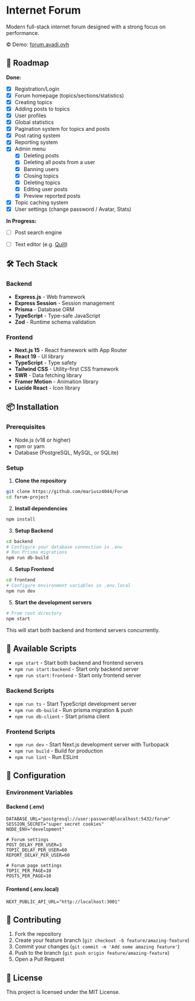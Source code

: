﻿# Internet Forum

Modern full-stack internet forum designed with a strong focus on performance.

©️ Demo: [forum.avadi.ovh](https://forum.avadi.ovh)

## 🔮 Roadmap

**Done:**
- [x] Registration/Login
- [x] Forum homepage (topics/sections/statistics)
- [x] Creating topics
- [x] Adding posts to topics
- [x] User profiles
- [x] Global statistics
- [x] Pagination system for topics and posts
- [x] Post rating system
- [x] Reporting system
- [x] Admin menu
  - [x] Deleting posts
  - [x] Deleting all posts from a user
  - [x] Banning users
  - [x] Closing topics
  - [x] Deleting topics
  - [x] Editing user posts
  - [x] Preview reported posts
- [x] Topic caching system
- [x] User settings (change password / Avatar, Stats)

**In Progress:**
- [ ] Post search engine
- [ ] Text editor (e.g. [Quill](https://quilljs.com/))


## 🛠️ Tech Stack

### Backend
- **Express.js** - Web framework
- **Express Session** - Session management
- **Prisma** - Database ORM
- **TypeScript** - Type-safe JavaScript
- **Zod** - Runtime schema validation

### Frontend
- **Next.js 15** - React framework with App Router
- **React 19** - UI library
- **TypeScript** - Type safety
- **Tailwind CSS** - Utility-first CSS framework
- **SWR** - Data fetching library
- **Framer Motion** - Animation library
- **Lucide React** - Icon library

## 📦 Installation

### Prerequisites
- Node.js (v18 or higher)
- npm or yarn
- Database (PostgreSQL, MySQL, or SQLite)

### Setup

1. **Clone the repository**
```bash
git clone https://github.com/mariusz4044/Forum
cd forum-project
```

2. **Install dependencies**
```bash
npm install
```

3. **Setup Backend**
```bash
cd backend
# Configure your database connection in .env
# Run Prisma migrations
npm run db-build
```

4. **Setup Frontend**
```bash
cd frontend
# Configure environment variables in .env.local
npm run dev
```

5. **Start the development servers**
```bash
# From root directory
npm start
```

This will start both backend and frontend servers concurrently.

## 🚦 Available Scripts

- `npm start` - Start both backend and frontend servers
- `npm run start:backend` - Start only backend server
- `npm run start:frontend` - Start only frontend server

### Backend Scripts
- `npm run ts` - Start TypeScript development server
- `npm run db-build` - Run prisma migration & push
- `npm run db-client` - Start prisma client
  
### Frontend Scripts
- `npm run dev` - Start Next.js development server with Turbopack
- `npm run build` - Build for production
- `npm run lint` - Run ESLint

## 🔧 Configuration

### Environment Variables

#### Backend (.env)
```env
DATABASE_URL="postgresql://user:password@localhost:5432/forum"
SESSION_SECRET="super secret cookies"
NODE_ENV="development"

# Forum settings
POST_DELAY_PER_USER=3
TOPIC_DELAY_PER_USER=60
REPORT_DELAY_PER_USER=60

# Forum page settings
TOPIC_PER_PAGE=10
POSTS_PER_PAGE=10
```

#### Frontend (.env.local)
```env
NEXT_PUBLIC_API_URL="http://localhost:3001"
```

## 🤝 Contributing

1. Fork the repository
2. Create your feature branch (`git checkout -b feature/amazing-feature`)
3. Commit your changes (`git commit -m 'Add some amazing feature'`)
4. Push to the branch (`git push origin feature/amazing-feature`)
5. Open a Pull Request

## 📄 License

This project is licensed under the MIT License.




